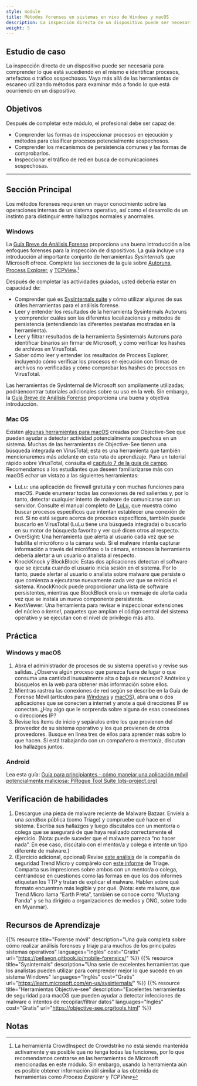 ```yaml
---
style: module
title: Métodos forenses en sistemas en vivo de Windows y macOS
description: La inspección directa de un dispositivo puede ser necesaria para comprender lo que está sucediendo en el mismo e identificar procesos, artefactos o tráfico sospechosos.
weight: 5
---
```


## Estudio de caso

La inspección directa de un dispositivo puede ser necesaria para comprender lo que está sucediendo en el mismo e identificar procesos, artefactos o tráfico sospechosos. Vaya más allá de las herramientas de escaneo utilizando métodos para examinar más a fondo lo que está ocurriendo en un dispositivo.

## Objetivos

Después de completar este módulo, el profesional debe ser capaz de:

- Comprender las formas de inspeccionar procesos en ejecución y métodos para clasificar procesos potencialmente sospechosos.
- Comprender los mecanismos de persistencia comunes y las formas de comprobarlos.
- Inspeccionar el tráfico de red en busca de comunicaciones sospechosas.

---
## Sección Principal

Los métodos forenses requieren un mayor conocimiento sobre las operaciones internas de un sistema operativo, así como el desarrollo de un instinto para distinguir entre hallazgos normales y anormales.

### Windows

La [Guía Breve de Análisis Forense](https://pellaeon.gitbook.io/mobile-forensics/es) proporciona una buena introducción a los enfoques forenses para la inspección de dispositivos. La guía incluye una introducción al importante conjunto de herramientas _Sysinternals_ que Microsoft ofrece. Complete las secciones de la guía sobre [Autoruns](https://pellaeon.gitbook.io/mobile-forensics/es/windows/autoruns), [Process Explorer](https://pellaeon.gitbook.io/mobile-forensics/es/windows/processes), y [TCPView](https://pellaeon.gitbook.io/mobile-forensics/es/windows/network).[^1]

Después de completar las actividades guiadas, usted debería estar en capacidad de:

- Comprender qué es [SysInternals suite](https://learn.microsoft.com/en-us/sysinternals/) y cómo utilizar algunas de sus útiles herramientas para el análisis forense.
- Leer y entender los resultados de la herramienta Sysinternals Autoruns y comprender cuáles son las diferentes localizaciones y métodos de persistencia (entendiendo las diferentes pestañas mostradas en la herramienta).
- Leer y filtrar resultados de la herramienta Sysinternals Autoruns para identificar binarios sin firmar de Microsoft, y cómo verificar los hashes de archivos en VirusTotal.
- Saber cómo leer y entender los resultados de Process Explorer, incluyendo cómo verificar los procesos en ejecución con firmas de archivos no verificadas y cómo comprobar los hashes de procesos en VirusTotal.


Las herramientas de SysInternal de Microsoft son ampliamente utilizadas; podráencontrar tutoriales adicionales sobre su uso en la web. Sin embargo, la [Guía Breve de Análisis Forense](https://pellaeon.gitbook.io/mobile-forensics/es) proporciona una buena y objetiva introducción.

### Mac OS

Existen [algunas herramientas para macOS](https://objective-see.org/tools.html) creadas por Objective-See que pueden ayudar a detectar actividad potencialmente sospechosa en un sistema. Muchas de las herramientas de Objective-See tienen una búsqueda integrada en VirusTotal; esta es una herramienta que también mencionaremos más adelante en esta ruta de aprendizaje. Para un tutorial rápido sobre VirusTotal, consulta el [capítulo 7 de la guía de campo](https://internews.org/wp-content/uploads/2024/12/Field-Guide-to-Incident-Response-for-Civil-Society-and-Media-Chapter-8-ES.pdf). Recomendamos a los estudiantes que deseen familiarizarse más con macOS echar un vistazo a las siguientes herramientas:

- LuLu: una aplicación de firewall gratuita y con muchas funciones para macOS. Puede enumerar todas las conexiones de red salientes y, por lo tanto, detectar cualquier intento de malware de comunicarse con un servidor. Consulte el manual completo de [LuLu](https://objective-see.org/products/lulu.html), que muestra cómo buscar procesos específicos que intentan establecer una conexión de red. Si no está seguro acerca de procesos específicos, también puede buscarlo en VirusTotal (LuLu tiene una búsqueda integrada) o buscarlo en su motor de búsqueda favorito y ver qué dicen otros al respecto.
- OverSight: Una herramienta que alerta al usuario cada vez que se habilita el micrófono o la cámara web. Si el malware intenta capturar información a través del micrófono o la cámara, entonces la herramienta debería alertar a un usuario o analista al respecto.
- KnockKnock y BlockBlock: Estas dos aplicaciones detectan el software que se ejecuta  cuando el usuario inicia sesión en el sistema. Por lo tanto, puede alertar al usuario o analista sobre malware que persiste o que comienza a ejecutarse nuevamente cada vez que se reinicia el sistema. KnockKnock puede proporcionar una lista de software persistentes, mientras que BlockBlock envía un mensaje de alerta cada vez que se instala un nuevo componente persistente.
- KextViewer: Una herramienta para revisar e inspeccionar extensiones del núcleo o *kernel*, paquetes que amplían el código central del sistema operativo y se ejecutan con el nivel de privilegio más alto.

## Práctica

### Windows y macOS

1. Abra el administrador de procesos de su sistema operativo y revise sus salidas. ¿Observa algún proceso que parezca fuera de lugar o que consuma una cantidad inusualmente alta o baja de recursos? Anótelos y búsquelos en la web para obtener más información sobre ellos.
2. Mientras rastrea las conexiones de red según se describe en la Guía de Forense Móvil (artículos para [Windows](https://pellaeon.gitbook.io/mobile-forensics/es/windows/network) y [macOS](https://pellaeon.gitbook.io/mobile-forensics/mac/network)), abra una o dos aplicaciones que se conecten a internet y anote a qué direcciones IP se conectan. ¿Hay algo que le sorprenda sobre alguna de esas conexiones o direcciones IP?
3. Revise los ítems de inicio y sepáralos entre los que provienen del proveedor de su sistema operativo y los que provienen de otros proveedores. Busque en línea tres de ellos para aprender más sobre lo que hacen. Si está trabajando con un compañero o mentor/a, discutan los hallazgos juntos.

### Android

Lea esta guía: [Guía para principiantes - cómo manejar una aplicación móvil potencialmente maliciosa: PiRogue Tool Suite (pts-project.org)](https://pts-project.org/guides/g3/)

## Verificación de habilidades

1. Descargue una pieza de malware reciente de Malware Bazaar. Envíela a una *sandbox* pública (como Triage) y compruebe qué hace en el sistema.
   Escriba sus hallazgos y luego discútalos con un mentor/a o colega que se asegurará de que haya realizado correctamente el ejercicio.
   (Nota: puede suceder que el malware parezca “no hacer nada”. En ese caso, discútalo con el mentor/a y colega e intente un tipo diferente de malware.)
2. (Ejercicio adicional, opcional) Revise [este análisis](https://www.trendmicro.com/en_us/research/22/k/earth-preta-spear-phishing-governments-worldwide.html) de la compañía de seguridad Trend Micro y compárelo con [este informe](https://tria.ge/240207-qlmmrahhgr/behavioral1) de Triage. Comparta sus impresiones sobre ambos con un mentor/a o colega, centrándose en cuestiones como las formas en que los dos informes etiquetan los TTP y tratan de explicar el malware. Hablen sobre qué formato encuentran más legible y por qué. (Nota: este malware, que Trend Micro llama “Earth Preta”, también se conoce como “Mustang Panda” y se ha dirigido a organizaciones de medios y ONG, sobre todo en Myanmar).

## Recursos de Aprendizaje

{{% resource title="Forense móvil" description="Una guía completa sobre cómo realizar análisis forenses y triaje para muchos de los principales sistemas operativos" languages="Inglés" cost="Gratis" url="https://pellaeon.gitbook.io/mobile-forensics/" %}}
{{% resource title="Sysinternals" description="Una serie de excelentes herramientas que los analistas pueden utilizar para comprender mejor lo que sucede en un sistema Windows" languages="Inglés" cost="Gratis" url="https://learn.microsoft.com/en-us/sysinternals/" %}}
{{% resource title="Herramientas Objective-see" description="Excelentes herramientas de seguridad para macOS que pueden ayudar a detectar infecciones de malware o intentos de recopilar/filtrar datos" languages="Inglés" cost="Gratis" url="https://objective-see.org/tools.html" %}}

## Notas

[^1]: La herramienta CrowdInspect de Crowdstrike no está siendo mantenida activamente y es posible que no tenga todas las funciones, por lo que recomendamos centrarse en las herramientas de Microsoft mencionadas en este módulo. Sin embargo, usando la herramienta aún es posible obtener información útil  similar a las obtenida de herramientas como _Process Explorer_ y _TCPView_
